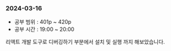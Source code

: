 ### 2024-03-16
- 공부 범위 : 401p ~ 420p
- 공부 시간 : 19:00 ~ 20:00

리액트 개발 도구로 디버깅하기 부분에서 설치 및 실행 까지 해보았습니다.  
